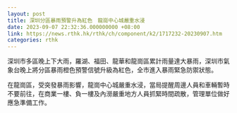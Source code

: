 ```yaml
---
layout: post
title: 深圳分區暴雨預警升為紅色　龍崗中心城嚴重水浸
date: 2023-09-07 22:32:36.000000000 +08:00
link: https://news.rthk.hk/rthk/ch/component/k2/1717232-20230907.htm
categories: rthk
---
```


深圳市多區晚上下大雨，羅湖、福田、龍華和龍崗區累計雨量達大暴雨，深圳市氣象台晚上將分區暴雨橙色預警信號升級為紅色，全市進入暴雨緊急防禦狀態。

在龍崗區，受突發暴雨影響，龍崗中心城嚴重水浸，當局提醒周邊人員和車輛暫時不要前往，在商業一樓、負一樓及內澇嚴重地方人員抓緊時間疏散，管理單位做好應急準備工作。
